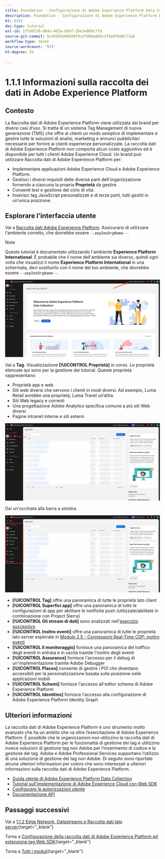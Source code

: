 ```yaml
---
title: Foundation - Configurazione di Adobe Experience Platform Data Collection e dell’estensione Web SDK - Spiegazione di Adobe Experience Platform Data Collection
description: Foundation - Configurazione di Adobe Experience Platform Data Collection e dell’estensione Web SDK - Spiegazione di Adobe Experience Platform Data Collection
kt: 5342
doc-type: tutorial
exl-id: 1f5dd730-d84a-4d3a-b5ef-2be3e089c7fd
source-git-commit: 9c4d585d99920f0cdfd9de083c3f020f0d8171ab
workflow-type: tm+mt
source-wordcount: '573'
ht-degree: 2%

---
```


# 1.1.1 Informazioni sulla raccolta dei dati in Adobe Experience Platform

## Contesto

La Raccolta dati di Adobe Experience Platform viene utilizzata dai brand per diversi casi d’uso. Si tratta di un sistema Tag Management di nuova generazione (TMS) che offre ai clienti un modo semplice di implementare e gestire tutte le soluzioni di analisi, marketing e annunci pubblicitari necessarie per fornire ai clienti esperienze personalizzate. La raccolta dati di Adobe Experience Platform non comporta alcun costo aggiuntivo ed è disponibile per tutti i clienti Adobe Experience Cloud. Un brand può utilizzare Raccolta dati di Adobe Experience Platform per:

- Implementare applicazioni Adobe Experience Cloud e Adobe Experience Platform.
- Gestisci i diversi requisiti delle diverse parti dell&#39;organizzazione fornendo a ciascuna la propria **Proprietà** da gestire.
- Consenti test e gestione del ciclo di vita.
- Inserisci tag JavaScript personalizzati e di terze parti, tutti gestiti in un’unica posizione.

## Esplorare l’interfaccia utente

Vai a [Raccolta dati Adobe Experience Platform](https://experience.adobe.com/it#/data-collection/). Assicurarsi di utilizzare l&#39;ambiente corretto, che dovrebbe essere `--aepImsOrgName--`.

>[!NOTE]
>
>Questo tutorial è documentato utilizzando l&#39;ambiente **Experience Platform International**. È probabile che il nome dell&#39;ambiente sia diverso, quindi ogni volta che visualizzi il nome **Experience Platform International** in una schermata, devi sostituirlo con il nome del tuo ambiente, che dovrebbe essere `--aepImsOrgName--`.

![Visualizzazione proprietà lancio](./images/launch0.png)

Vai a **Tag**. Visualizzazione **[!UICONTROL Proprietà]** in corso. Le proprietà elencate qui sono per la gestione dei tutorial. Queste proprietà rappresentano:

- Proprietà app e web
- Siti web diversi che servono i clienti in modi diversi. Ad esempio, Luma Retail avrebbe una proprietà, Luma Travel un’altra.
- Siti Web legacy e correnti
- Una progettazione Adobe Analytics specifica comune a più siti Web diversi
- Pagine intranet interne e siti esterni

![Visualizzazione proprietà lancio](./images/launch1.png)

Dai un&#39;occhiata alla barra a sinistra.

![Barra a sinistra del lancio](./images/launch2.png)

- **[!UICONTROL Tag]** offre una panoramica di tutte le proprietà lato client
- **[!UICONTROL Superfici app]** offre una panoramica di tutte le configurazioni di app per abilitare le notifiche push (utilizzate/abilitate in combinazione con Project Sierra)
- **[!UICONTROL Gli stream di dati]** sono analizzati nell&#39;[esercizio successivo](./ex2.md)
- **[!UICONTROL Inoltro eventi]** offre una panoramica di tutte le proprietà lato server esplorate in [Modulo 2.5 - Connessioni Real-Time CDP: inoltro eventi](./../../../../modules/delivery-activation/rtcdp-b2c/rtcdpb2c-5/aep-data-collection-ssf.md)
- **[!UICONTROL Il monitoraggio]** fornisce una panoramica del traffico degli eventi in entrata e in uscita tramite l&#39;inoltro degli eventi
- **[!UICONTROL Assurance]** fornisce l&#39;accesso per il debug di un&#39;implementazione tramite Adobe Debugger
- **[!UICONTROL Places]** consente di gestire i POI che diventano accessibili per la personalizzazione basata sulla posizione nelle applicazioni mobili
- **[!UICONTROL Schemi]** fornisce l&#39;accesso all&#39;editor schema di Adobe Experience Platform
- **[!UICONTROL Identities]** fornisce l&#39;accesso alla configurazione di Adobe Experience Platform Identity Graph

## Ulteriori informazioni

La raccolta dati di Adobe Experience Platform è uno strumento molto avanzato che ha un ambito che va oltre l’esercitazione di Adobe Experience Platform. È possibile che le organizzazioni non utilizzino la raccolta dati di Adobe Experience Platform per le funzionalità di gestione dei tag e utilizzino invece soluzioni di gestione tag non Adobe per l’inserimento di codice e la gestione dei tag. Adobe e Adobe Professional Services supportano l’utilizzo di una soluzione di gestione dei tag non Adobe.
Di seguito sono riportate alcune ulteriori informazioni per coloro che sono interessati a ulteriori informazioni sulla raccolta dati di Adobe Experience Platform.

- [Guida utente di Adobe Experience Platform Data Collection](https://experienceleague.adobe.com/docs/experience-platform/tags/home.html?lang=it)
- [Tutorial sull’implementazione di Adobe Experience Cloud con Web SDK](https://experienceleague.adobe.com/docs/platform-learn/implement-web-sdk/overview.html?lang=it)
- [Configurare le autorizzazioni utente](https://experienceleague.adobe.com/docs/experience-platform/tags/admin/user-permissions.html?lang=it)
- [Documentazione API](https://developer.adobelaunch.com/api/)

## Passaggi successivi

Vai a [1.1.2 Edge Network, Datastreams e Raccolta dati lato server](./ex2.md){target="_blank"}

Torna a [Configurazione della raccolta dati di Adobe Experience Platform ed estensione tag Web SDK](./data-ingestion-launch-web-sdk.md){target="_blank"}

Torna a [Tutti i moduli](./../../../../overview.md){target="_blank"}

